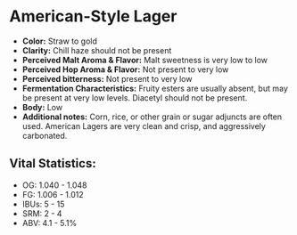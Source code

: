 # American-Style Lager

- **Color:** Straw to gold
- **Clarity:** Chill haze should not be present
- **Perceived Malt Aroma & Flavor:** Malt sweetness is very low to low
- **Perceived Hop Aroma & Flavor:** Not present to very low
- **Perceived bitterness:** Not present to very low
- **Fermentation Characteristics:** Fruity esters are usually absent, but may be present at very low levels. Diacetyl should not be present.
- **Body:** Low
- **Additional notes:** Corn, rice, or other grain or sugar adjuncts are often used. American Lagers are very clean and crisp, and aggressively carbonated.

## Vital Statistics:

- OG: 1.040 - 1.048
- FG: 1.006 - 1.012
- IBUs: 5 - 15
- SRM: 2 - 4
- ABV: 4.1 - 5.1%
